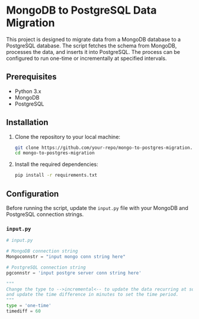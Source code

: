 # MongoDB to PostgreSQL Data Migration

This project is designed to migrate data from a MongoDB database to a PostgreSQL database. The script fetches the schema from MongoDB, processes the data, and inserts it into PostgreSQL. The process can be configured to run one-time or incrementally at specified intervals.

## Prerequisites

- Python 3.x
- MongoDB
- PostgreSQL

## Installation

1. Clone the repository to your local machine:
    ```bash
    git clone https://github.com/your-repo/mongo-to-postgres-migration.git
    cd mongo-to-postgres-migration
    ```

2. Install the required dependencies:
    ```bash
    pip install -r requirements.txt
    ```

## Configuration

Before running the script, update the `input.py` file with your MongoDB and PostgreSQL connection strings.

### `input.py`

```python
# input.py

# MongoDB connection string
Mongoconnstr = "input mongo conn string here"

# PostgreSQL connection string
pgconnstr = 'input postgre server conn string here'

"""
Change the type to -->incremental<-- to update the data recurring at some time,
and update the time difference in minutes to set the time period.
"""
type = 'one-time'
timediff = 60
